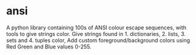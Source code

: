 # ansi
A python library containing 100s of ANSI colour escape sequences, with tools to give strings color.
Give strings found in 1. dictionaries, 2. lists, 3. sets and 4. tuples color, 
Add custom foreground/background colors using Red Green and Blue values 0-255.
